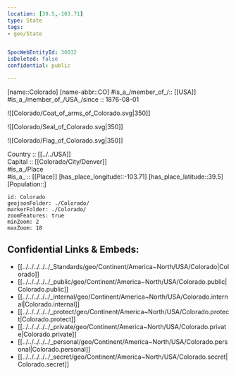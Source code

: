 ```yaml
---
location: [39.5,-103.71] 
type: State
tags:
- geo/State


SpocWebEntityId: 36032
isDeleted: false
confidential: public

---
```

[name::Colorado] 
[name-abbr::CO] 
#is_a_/member_of_/:: [[USA]]
#is_a_/member_of_/USA_/since :: 1876-08-01  


![[Colorado/Coat_of_arms_of_Colorado.svg|350]] 

![[Colorado/Seal_of_Colorado.svg|350]] 

![[Colorado/Flag_of_Colorado.svg|350]] 

Country :: [[../../USA]]  
Capital :: [[Colorado/City/Denver]]  
#is_a_/Place  
#is_a_ :: [[Place]] 
[has_place_longitude::-103.71] 
[has_place_latitude::39.5] 
[Population::] 



```leaflet
id: Colorado
geojsonFolder: ./Colorado/
markerFolder: ./Colorado/
zoomFeatures: true 
minZoom: 2 
maxZoom: 18
```


## Confidential Links & Embeds: 
- [[../../../../../_Standards/geo/Continent/America~North/USA/Colorado|Colorado]] 
- [[../../../../../_public/geo/Continent/America~North/USA/Colorado.public|Colorado.public]] 
- [[../../../../../_internal/geo/Continent/America~North/USA/Colorado.internal|Colorado.internal]] 
- [[../../../../../_protect/geo/Continent/America~North/USA/Colorado.protect|Colorado.protect]] 
- [[../../../../../_private/geo/Continent/America~North/USA/Colorado.private|Colorado.private]] 
- [[../../../../../_personal/geo/Continent/America~North/USA/Colorado.personal|Colorado.personal]] 
- [[../../../../../_secret/geo/Continent/America~North/USA/Colorado.secret|Colorado.secret]] 
